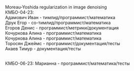 Moreau-Yoshida regularization in image denoising
 <br />
КМБО-04-23:
 <br />
Адамович Иван - тимлид/программист/математика
 <br />
Друк Егор - со-тимлид/программист/математика
 <br />
Егоров Денис - программист/метрики/документация
 <br />
Кочуркова Алина - программист/математика
 <br />
Кочуркова Алина - программист/математика
 <br />
Торосян Джеймс - программист/документация/тесты
 <br />
Акаев Тимур - документация/тесты

 <br />
КМБО-06-23: 
Марианна - программист/математика/тесты


